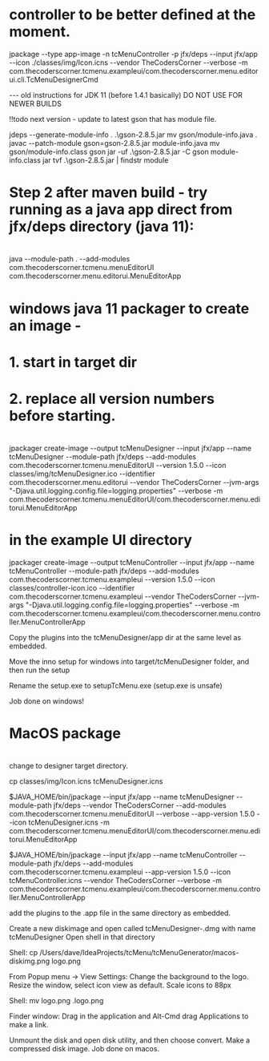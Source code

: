 # controller to be better defined at the moment.

jpackage --type app-image -n tcMenuController -p jfx/deps --input jfx/app --icon ./classes/img/Icon.icns --vendor TheCodersCorner --verbose -m com.thecoderscorner.tcmenu.exampleui/com.thecoderscorner.menu.editorui.cli.TcMenuDesignerCmd

--- old instructions for JDK 11 (before 1.4.1 basically) DO NOT USE FOR NEWER BUILDS


!!todo next version - update to latest gson that has module file.

jdeps --generate-module-info . .\gson-2.8.5.jar
mv gson/module-info.java .
javac --patch-module gson=gson-2.8.5.jar module-info.java
mv gson/module-info.class gson
jar -uf .\gson-2.8.5.jar -C gson module-info.class
jar tvf .\gson-2.8.5.jar | findstr module

#
# Step 2 after maven build - try running as a java app direct from jfx/deps directory (java 11):
#

java --module-path . --add-modules com.thecoderscorner.tcmenu.menuEditorUI com.thecoderscorner.menu.editorui.MenuEditorApp

#
# windows java 11 packager to create an image -
# 1. start in target dir
# 2. replace all version numbers before starting.
#

jpackager create-image --output tcMenuDesigner --input jfx/app --name tcMenuDesigner --module-path jfx/deps --add-modules com.thecoderscorner.tcmenu.menuEditorUI --version 1.5.0 --icon classes/img/tcMenuDesigner.ico --identifier com.thecoderscorner.menu.editorui --vendor TheCodersCorner --jvm-args "-Djava.util.logging.config.file=logging.properties" --verbose -m com.thecoderscorner.tcmenu.menuEditorUI/com.thecoderscorner.menu.editorui.MenuEditorApp

# in the example UI directory

jpackager create-image --output tcMenuController --input jfx/app --name tcMenuController --module-path jfx/deps --add-modules com.thecoderscorner.tcmenu.exampleui --version 1.5.0 --icon classes/controller-icon.ico --identifier com.thecoderscorner.tcmenu.exampleui --vendor TheCodersCorner --jvm-args "-Djava.util.logging.config.file=logging.properties" --verbose -m com.thecoderscorner.tcmenu.exampleui/com.thecoderscorner.menu.controller.MenuControllerApp

Copy the plugins into the tcMenuDesigner/app dir at the same level as embedded.

Move the inno setup for windows into target/tcMenuDesigner folder, and then run the setup

Rename the setup.exe to setupTcMenu.exe (setup.exe is unsafe)

Job done on windows!

#
# MacOS package
#

change to designer target directory.

cp classes/img/Icon.icns tcMenuDesigner.icns

$JAVA_HOME/bin/jpackage --input jfx/app --name tcMenuDesigner --module-path jfx/deps --vendor TheCodersCorner  --add-modules com.thecoderscorner.tcmenu.menuEditorUI --verbose --app-version 1.5.0 --icon tcMenuDesigner.icns -m com.thecoderscorner.tcmenu.menuEditorUI/com.thecoderscorner.menu.editorui.MenuEditorApp

$JAVA_HOME/bin/jpackage --input jfx/app --name tcMenuController --module-path jfx/deps --add-modules com.thecoderscorner.tcmenu.exampleui --app-version 1.5.0 --icon tcMenuController.icns --vendor TheCodersCorner --verbose -m com.thecoderscorner.tcmenu.exampleui/com.thecoderscorner.menu.controller.MenuControllerApp

add the plugins to the .app file in the same directory as embedded.

Create a new diskimage and open called tcMenuDesigner-<version>.dmg with name tcMenuDesigner
Open shell in that directory

Shell: cp /Users/dave/IdeaProjects/tcMenu/tcMenuGenerator/macos-diskimg.png logo.png

From Popup menu -> View Settings: Change the background to the logo. Resize the window, select icon view as default. Scale icons to 88px

Shell: mv logo.png .logo.png

Finder window: Drag in the application and Alt-Cmd drag Applications to make a link.

Unmount the disk and open disk utility, and then choose convert. Make a compressed disk image. Job done on macos.
